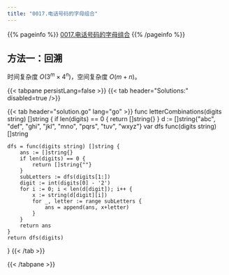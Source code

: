 ```yaml
---
title: "0017.电话号码的字母组合"
---
```


{{% pageinfo %}}
[0017.电话号码的字母组合](https://leetcode.cn/problems/letter-combinations-of-a-phone-number/)
{{% /pageinfo %}}

## 方法一：回溯

时间复杂度 $O(3^m×4^n)$，空间复杂度 $O(m+n)$。

{{< tabpane persistLang=false >}}
{{< tab header="Solutions:" disabled=true />}}

{{< tab header="solution.go" lang="go" >}}
func letterCombinations(digits string) []string {
	if len(digits) == 0 {
		return []string{}
	}
	d := []string{"abc", "def", "ghi", "jkl", "mno", "pqrs", "tuv", "wxyz"}
	var dfs func(digits string) []string

	dfs = func(digits string) []string {
		ans := []string{}
		if len(digits) == 0 {
			return []string{""}
		}
		subLetters := dfs(digits[1:])
		digit := int(digits[0] - '2')
		for i := 0; i < len(d[digit]); i++ {
			x := string(d[digit][i])
			for _, letter := range subLetters {
				ans = append(ans, x+letter)
			}
		}
		return ans
	}
	return dfs(digits)
}
{{< /tab >}}

{{< /tabpane >}}
